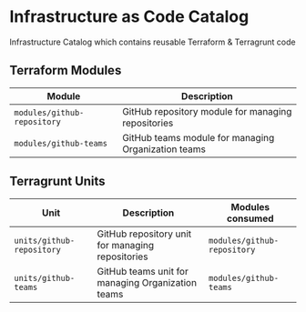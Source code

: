 # Infrastructure as Code Catalog

Infrastructure Catalog which contains reusable Terraform &amp; Terragrunt code

## Terraform Modules

| Module                      | Description                                         |
| --------------------------- | --------------------------------------------------- |
| `modules/github-repository` | GitHub repository module for managing repositories  |
| `modules/github-teams`      | GitHub teams module for managing Organization teams |

## Terragrunt Units

| Unit                      | Description                                       | Modules consumed            |
| ------------------------- | ------------------------------------------------- | --------------------------- |
| `units/github-repository` | GitHub repository unit for managing repositories  | `modules/github-repository` |
| `units/github-teams`      | GitHub teams unit for managing Organization teams | `modules/github-teams`      |
